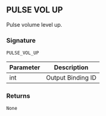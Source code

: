 ## PULSE VOL UP

Pulse volume level up.


### Signature

`PULSE_VOL_UP`


| Parameter | Description |
| --- | --- |
| int | Output Binding ID |


### Returns

`None`